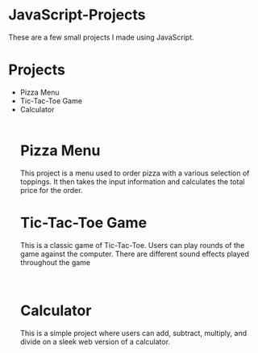 # JavaScript-Projects
These are a few small projects I made using JavaScript.
<h1>Projects</h1>
  <ul>
    <li>Pizza Menu</li>
    <li>Tic-Tac-Toe Game</li>
    <li>Calculator</li>
  <br>
  <h1>Pizza Menu</h1>
  <p>This project is a menu used to order pizza with a various selection of toppings. It then takes the input information and calculates the total price for the order.
  <br>
  <h1>Tic-Tac-Toe Game</h1>
  <p>This is a classic game of Tic-Tac-Toe. Users can play rounds of the game against the computer. There are different sound effects played throughout the game</p>
  <br>
  <h1>Calculator</h1>
  <p>This is a simple project where users can add, subtract, multiply, and divide on a sleek web version of a calculator.
